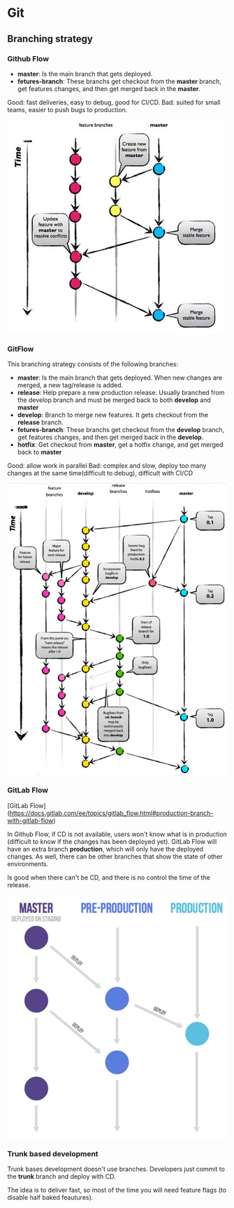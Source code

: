 # Git

## Branching strategy

### Github Flow
- **master**: Is the main branch that gets deployed. 
- **fetures-branch**: These branchs get checkout from the **master** branch, get features changes, and then get merged back in the **master**.

Good: fast deliveries, easy to debug, good for CI/CD.
Bad: suited for small teams, easier to push bugs to production.

![Github Flow](./github-flow-branching-model.jpeg)

### GitFlow
This branching strategy consists of the following branches:

- **master**: Is the main branch that gets deployed. When new changes are merged, a new tag/release is added.
- **release**: Help prepare a new production release. Usually branched from the develop branch and must be merged back to both **develop** and **master**
- **develop**: Branch to merge new features. It gets checkout from the **release** branch.
- **fetures-branch**: These branchs get checkout from the **develop** branch, get features changes, and then get merged back in the **develop**.
- **hotfix**: Get checkout from **master**, get a hotfix change, and get merged back to **master**

Good: allow work in parallel
Bad: complex and slow, deploy too many changes at the same time(difficult to debug), difficult with CI/CD

![GitFlow](./gitflow-branching-strategy.png)

### GitLab Flow
[GitLab Flow] (https://docs.gitlab.com/ee/topics/gitlab_flow.html#production-branch-with-gitlab-flow)

In Github Flow, if CD is not available, users won't know what is in production (difficult to know if the changes has been deployed yet).
GitLab Flow will have an extra branch **production**, which will only have the deployed changes.
As well, there can be other branches that show the state of other environments.

Is good when there can't be CD, and there is no control the time of the release.

![GitLab Flow](./gitlab_flow_environment_branches.png)

### Trunk based development

Trunk bases development doesn't use branches. Developers just commit to the **trunk** branch and deploy with CD.

The idea is to deliver fast, so most of the time you will need feature flags (to disable half baked feautures).
